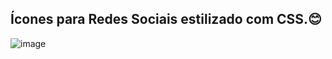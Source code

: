 ## Ícones para Redes Sociais estilizado com CSS.😊



![image](https://user-images.githubusercontent.com/122760805/216688157-81adb394-d9f9-476b-80ba-74faaf49c8c7.png)

